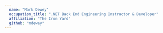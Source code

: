```yaml
---
  name: "Mark Dewey"
  occupation_title: ".NET Back End Engineering Instructor & Developer"
  affiliation: "The Iron Yard"
  github: "mdewey"
---
```

